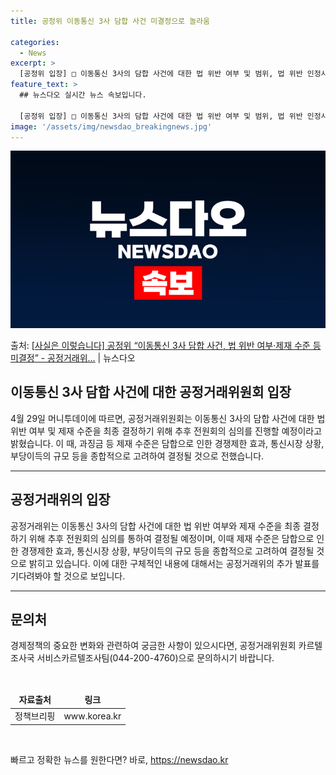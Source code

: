 ```yaml
---
title: 공정위 이동통신 3사 담합 사건 미결정으로 놀라움

categories:
  - News
excerpt: >
  [공정위 입장] □ 이동통신 3사의 담합 사건에 대한 법 위반 여부 및 범위, 법 위반 인정시 제재 수준 등…
feature_text: >
  ## 뉴스다오 실시간 뉴스 속보입니다.

  [공정위 입장] □ 이동통신 3사의 담합 사건에 대한 법 위반 여부 및 범위, 법 위반 인정시 제재 수준 등…
image: '/assets/img/newsdao_breakingnews.jpg'
---
```


![뉴스다오 속보](/assets/img/newsdao_breakingnews.jpg)

<p>출처: <a href="https://newsdao.kr/3710" rel="dofollow">[사실은 이렇습니다] 공정위 “이동통신 3사 담합 사건, 법 위반 여부·제재 수준 등 미결정” - 공정거래위…</a> | 뉴스다오</p>

<h2 data-ke-size="size26">이동통신 3사 담합 사건에 대한 공정거래위원회 입장</h2>
<p data-ke-size="size16">4월 29일 머니투데이에 따르면, 공정거래위원회는 이동통신 3사의 담합 사건에 대한 법 위반 여부 및 제재 수준을 최종 결정하기 위해 추후 전원회의 심의를 진행할 예정이라고 밝혔습니다. 이 때, 과징금 등 제재 수준은 담합으로 인한 경쟁제한 효과, 통신시장 상황, 부당이득의 규모 등을 종합적으로 고려하여 결정될 것으로 전했습니다.<br></p>
<hr>
<h2 data-ke-size="size26">공정거래위의 입장</h2>
<p data-ke-size="size16">공정거래위는 이동통신 3사의 담합 사건에 대한 법 위반 여부와 제재 수준을 최종 결정하기 위해 추후 전원회의 심의를 통하여 결정될 예정이며, 이때 제재 수준은 담합으로 인한 경쟁제한 효과, 통신시장 상황, 부당이득의 규모 등을 종합적으로 고려하여 결정될 것으로 밝히고 있습니다. 이에 대한 구체적인 내용에 대해서는 공정거래위의 추가 발표를 기다려봐야 할 것으로 보입니다.</p>
<hr>
<h2 data-ke-size="size26">문의처</h2>
<p data-ke-size="size16">경제정책의 중요한 변화와 관련하여 궁금한 사항이 있으시다면, 공정거래위원회 카르텔조사국 서비스카르텔조사팀(044-200-4760)으로 문의하시기 바랍니다.</p>
<p data-ke-size="size16">&nbsp;</p>
<table>
<thead>
<tr>
<td style="text-align: center; height: 17px;"><b>자료출처</b></td>
<td style="text-align: center; height: 17px;"><b>링크</b></td>
</tr>
</thead>
<tbody>
<tr>
<td style="text-align: center; height: 17px;">정책브리핑</td>
<td style="text-align: center; height: 17px;">www.korea.kr</td>
</tr>
</tbody>
</table>
<p data-ke-size="size16">&nbsp;</p> 

빠르고 정확한 뉴스를 원한다면? 바로, <a href="https://newsdao.kr" rel="dofollow">https://newsdao.kr</a>


